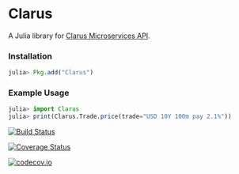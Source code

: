 # Clarus
A Julia library for [Clarus Microservices API](https://www.clarusft.com/products/microservices/).
### Installation
```julia
julia> Pkg.add("Clarus")
```
### Example Usage
```julia
julia> import Clarus
julia> print(Clarus.Trade.price(trade="USD 10Y 100m pay 2.1%"))
```




















[![Build Status](https://travis-ci.org/liamhenry/Clarus.jl.svg?branch=master)](https://travis-ci.org/garykennedy/Clarus.jl)

[![Coverage Status](https://coveralls.io/repos/liamhenry/Clarus.jl/badge.svg?branch=master&service=github)](https://coveralls.io/github/garykennedy/Clarus.jl?branch=master)

[![codecov.io](http://codecov.io/github/liamhenry/Clarus.jl/coverage.svg?branch=master)](http://codecov.io/github/garykennedy/Clarus.jl?branch=master)
